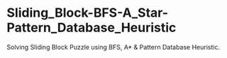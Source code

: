 # Sliding_Block-BFS-A_Star-Pattern_Database_Heuristic
Solving Sliding Block Puzzle using BFS, A* &amp; Pattern Database Heuristic.
